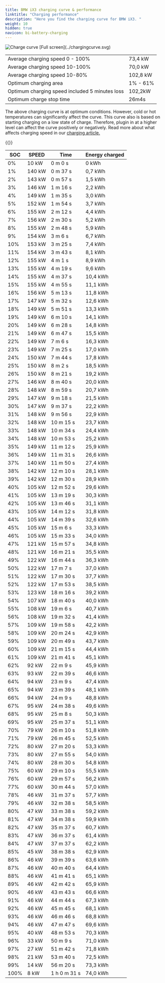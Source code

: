 ```yaml
---
title: BMW iX3 charging curve & performance
linktitle: "Charging performance"
description: "Here you find the charging curve for BMW iX3. "
weight: 10
hidden: true
navicon: bi-battery-charging
---
```

<!-- markdownlint-disable MD033 -->
<img src="../chargingcurve.svg" alt="Charge curve" class="img-fluid">
[Full screen](../chargingcurve.svg)

<table class="table">
<tbody>
<tr>
<td>Average charging speed 0 - 100% </td><td>73,4 kW</td>
</tr>
<tr>
<td>Average charging speed 10-100% </td><td>70,0 kW</td>
</tr>
<tr>
<td>Average charging speed 10-80% </td><td>102,8 kW</td>
</tr>
<tr>
<td>Optimum charging area</td><td>1% - 61%</td>
</tr>
<tr>
</tr>
<td>Optimum charging speed included 5 minutes loss</td><td>102,2kW</td>
<tr>
<td>Optimum charge stop time </td><td>26m4s</td>
</tr>
</tbody>
</table>


The above charging curve is at optimum conditions. However, cold or hot temperatures can significantly affect the curve. This curve also is based on starting charging on a low state of charge. Therefore, plugin in at a higher level can affect the curve positively or negatively. Read more about what affects charging speed in our [charging article.](../../../../../technology/battery/charging/) 


{{<evkxdisplayaddarticle />}}
<table class="table">
<thead>
<tr><th>SOC</th><th>SPEED</th><th>Time</th><th>Energy charged</th></tr>
</thead>
<tbody>
<tr>
<td>0%</td><td>10 kW</td><td> 0 m 0 s </td><td>0 kWh </td>
</tr>
<tr>
<td>1%</td><td>140 kW</td><td> 0 m 37 s </td><td>0,7 kWh </td>
</tr>
<tr>
<td>2%</td><td>143 kW</td><td> 0 m 57 s </td><td>1,5 kWh </td>
</tr>
<tr>
<td>3%</td><td>146 kW</td><td> 1 m 16 s </td><td>2,2 kWh </td>
</tr>
<tr>
<td>4%</td><td>149 kW</td><td> 1 m 35 s </td><td>3,0 kWh </td>
</tr>
<tr>
<td>5%</td><td>152 kW</td><td> 1 m 54 s </td><td>3,7 kWh </td>
</tr>
<tr>
<td>6%</td><td>155 kW</td><td> 2 m 12 s </td><td>4,4 kWh </td>
</tr>
<tr>
<td>7%</td><td>156 kW</td><td> 2 m 30 s </td><td>5,2 kWh </td>
</tr>
<tr>
<td>8%</td><td>155 kW</td><td> 2 m 48 s </td><td>5,9 kWh </td>
</tr>
<tr>
<td>9%</td><td>154 kW</td><td> 3 m 6 s </td><td>6,7 kWh </td>
</tr>
<tr>
<td>10%</td><td>153 kW</td><td> 3 m 25 s </td><td>7,4 kWh </td>
</tr>
<tr>
<td>11%</td><td>154 kW</td><td> 3 m 43 s </td><td>8,1 kWh </td>
</tr>
<tr>
<td>12%</td><td>155 kW</td><td> 4 m 1 s </td><td>8,9 kWh </td>
</tr>
<tr>
<td>13%</td><td>155 kW</td><td> 4 m 19 s </td><td>9,6 kWh </td>
</tr>
<tr>
<td>14%</td><td>155 kW</td><td> 4 m 37 s </td><td>10,4 kWh </td>
</tr>
<tr>
<td>15%</td><td>155 kW</td><td> 4 m 55 s </td><td>11,1 kWh </td>
</tr>
<tr>
<td>16%</td><td>156 kW</td><td> 5 m 13 s </td><td>11,8 kWh </td>
</tr>
<tr>
<td>17%</td><td>147 kW</td><td> 5 m 32 s </td><td>12,6 kWh </td>
</tr>
<tr>
<td>18%</td><td>149 kW</td><td> 5 m 51 s </td><td>13,3 kWh </td>
</tr>
<tr>
<td>19%</td><td>149 kW</td><td> 6 m 10 s </td><td>14,1 kWh </td>
</tr>
<tr>
<td>20%</td><td>149 kW</td><td> 6 m 28 s </td><td>14,8 kWh </td>
</tr>
<tr>
<td>21%</td><td>149 kW</td><td> 6 m 47 s </td><td>15,5 kWh </td>
</tr>
<tr>
<td>22%</td><td>149 kW</td><td> 7 m 6 s </td><td>16,3 kWh </td>
</tr>
<tr>
<td>23%</td><td>149 kW</td><td> 7 m 25 s </td><td>17,0 kWh </td>
</tr>
<tr>
<td>24%</td><td>150 kW</td><td> 7 m 44 s </td><td>17,8 kWh </td>
</tr>
<tr>
<td>25%</td><td>150 kW</td><td> 8 m 2 s </td><td>18,5 kWh </td>
</tr>
<tr>
<td>26%</td><td>150 kW</td><td> 8 m 21 s </td><td>19,2 kWh </td>
</tr>
<tr>
<td>27%</td><td>146 kW</td><td> 8 m 40 s </td><td>20,0 kWh </td>
</tr>
<tr>
<td>28%</td><td>148 kW</td><td> 8 m 59 s </td><td>20,7 kWh </td>
</tr>
<tr>
<td>29%</td><td>147 kW</td><td> 9 m 18 s </td><td>21,5 kWh </td>
</tr>
<tr>
<td>30%</td><td>147 kW</td><td> 9 m 37 s </td><td>22,2 kWh </td>
</tr>
<tr>
<td>31%</td><td>148 kW</td><td> 9 m 56 s </td><td>22,9 kWh </td>
</tr>
<tr>
<td>32%</td><td>148 kW</td><td> 10 m 15 s </td><td>23,7 kWh </td>
</tr>
<tr>
<td>33%</td><td>148 kW</td><td> 10 m 34 s </td><td>24,4 kWh </td>
</tr>
<tr>
<td>34%</td><td>148 kW</td><td> 10 m 53 s </td><td>25,2 kWh </td>
</tr>
<tr>
<td>35%</td><td>149 kW</td><td> 11 m 12 s </td><td>25,9 kWh </td>
</tr>
<tr>
<td>36%</td><td>149 kW</td><td> 11 m 31 s </td><td>26,6 kWh </td>
</tr>
<tr>
<td>37%</td><td>140 kW</td><td> 11 m 50 s </td><td>27,4 kWh </td>
</tr>
<tr>
<td>38%</td><td>142 kW</td><td> 12 m 10 s </td><td>28,1 kWh </td>
</tr>
<tr>
<td>39%</td><td>142 kW</td><td> 12 m 30 s </td><td>28,9 kWh </td>
</tr>
<tr>
<td>40%</td><td>105 kW</td><td> 12 m 52 s </td><td>29,6 kWh </td>
</tr>
<tr>
<td>41%</td><td>105 kW</td><td> 13 m 19 s </td><td>30,3 kWh </td>
</tr>
<tr>
<td>42%</td><td>105 kW</td><td> 13 m 46 s </td><td>31,1 kWh </td>
</tr>
<tr>
<td>43%</td><td>105 kW</td><td> 14 m 12 s </td><td>31,8 kWh </td>
</tr>
<tr>
<td>44%</td><td>105 kW</td><td> 14 m 39 s </td><td>32,6 kWh </td>
</tr>
<tr>
<td>45%</td><td>105 kW</td><td> 15 m 6 s </td><td>33,3 kWh </td>
</tr>
<tr>
<td>46%</td><td>105 kW</td><td> 15 m 33 s </td><td>34,0 kWh </td>
</tr>
<tr>
<td>47%</td><td>121 kW</td><td> 15 m 57 s </td><td>34,8 kWh </td>
</tr>
<tr>
<td>48%</td><td>121 kW</td><td> 16 m 21 s </td><td>35,5 kWh </td>
</tr>
<tr>
<td>49%</td><td>122 kW</td><td> 16 m 44 s </td><td>36,3 kWh </td>
</tr>
<tr>
<td>50%</td><td>122 kW</td><td> 17 m 7 s </td><td>37,0 kWh </td>
</tr>
<tr>
<td>51%</td><td>122 kW</td><td> 17 m 30 s </td><td>37,7 kWh </td>
</tr>
<tr>
<td>52%</td><td>122 kW</td><td> 17 m 53 s </td><td>38,5 kWh </td>
</tr>
<tr>
<td>53%</td><td>123 kW</td><td> 18 m 16 s </td><td>39,2 kWh </td>
</tr>
<tr>
<td>54%</td><td>107 kW</td><td> 18 m 40 s </td><td>40,0 kWh </td>
</tr>
<tr>
<td>55%</td><td>108 kW</td><td> 19 m 6 s </td><td>40,7 kWh </td>
</tr>
<tr>
<td>56%</td><td>108 kW</td><td> 19 m 32 s </td><td>41,4 kWh </td>
</tr>
<tr>
<td>57%</td><td>109 kW</td><td> 19 m 58 s </td><td>42,2 kWh </td>
</tr>
<tr>
<td>58%</td><td>109 kW</td><td> 20 m 24 s </td><td>42,9 kWh </td>
</tr>
<tr>
<td>59%</td><td>109 kW</td><td> 20 m 49 s </td><td>43,7 kWh </td>
</tr>
<tr>
<td>60%</td><td>109 kW</td><td> 21 m 15 s </td><td>44,4 kWh </td>
</tr>
<tr>
<td>61%</td><td>109 kW</td><td> 21 m 41 s </td><td>45,1 kWh </td>
</tr>
<tr>
<td>62%</td><td>92 kW</td><td> 22 m 9 s </td><td>45,9 kWh </td>
</tr>
<tr>
<td>63%</td><td>93 kW</td><td> 22 m 39 s </td><td>46,6 kWh </td>
</tr>
<tr>
<td>64%</td><td>94 kW</td><td> 23 m 9 s </td><td>47,4 kWh </td>
</tr>
<tr>
<td>65%</td><td>94 kW</td><td> 23 m 39 s </td><td>48,1 kWh </td>
</tr>
<tr>
<td>66%</td><td>94 kW</td><td> 24 m 9 s </td><td>48,8 kWh </td>
</tr>
<tr>
<td>67%</td><td>95 kW</td><td> 24 m 38 s </td><td>49,6 kWh </td>
</tr>
<tr>
<td>68%</td><td>95 kW</td><td> 25 m 8 s </td><td>50,3 kWh </td>
</tr>
<tr>
<td>69%</td><td>95 kW</td><td> 25 m 37 s </td><td>51,1 kWh </td>
</tr>
<tr>
<td>70%</td><td>79 kW</td><td> 26 m 10 s </td><td>51,8 kWh </td>
</tr>
<tr>
<td>71%</td><td>79 kW</td><td> 26 m 45 s </td><td>52,5 kWh </td>
</tr>
<tr>
<td>72%</td><td>80 kW</td><td> 27 m 20 s </td><td>53,3 kWh </td>
</tr>
<tr>
<td>73%</td><td>80 kW</td><td> 27 m 55 s </td><td>54,0 kWh </td>
</tr>
<tr>
<td>74%</td><td>80 kW</td><td> 28 m 30 s </td><td>54,8 kWh </td>
</tr>
<tr>
<td>75%</td><td>60 kW</td><td> 29 m 10 s </td><td>55,5 kWh </td>
</tr>
<tr>
<td>76%</td><td>60 kW</td><td> 29 m 57 s </td><td>56,2 kWh </td>
</tr>
<tr>
<td>77%</td><td>60 kW</td><td> 30 m 44 s </td><td>57,0 kWh </td>
</tr>
<tr>
<td>78%</td><td>46 kW</td><td> 31 m 37 s </td><td>57,7 kWh </td>
</tr>
<tr>
<td>79%</td><td>46 kW</td><td> 32 m 38 s </td><td>58,5 kWh </td>
</tr>
<tr>
<td>80%</td><td>47 kW</td><td> 33 m 38 s </td><td>59,2 kWh </td>
</tr>
<tr>
<td>81%</td><td>47 kW</td><td> 34 m 38 s </td><td>59,9 kWh </td>
</tr>
<tr>
<td>82%</td><td>47 kW</td><td> 35 m 37 s </td><td>60,7 kWh </td>
</tr>
<tr>
<td>83%</td><td>47 kW</td><td> 36 m 37 s </td><td>61,4 kWh </td>
</tr>
<tr>
<td>84%</td><td>47 kW</td><td> 37 m 37 s </td><td>62,2 kWh </td>
</tr>
<tr>
<td>85%</td><td>45 kW</td><td> 38 m 38 s </td><td>62,9 kWh </td>
</tr>
<tr>
<td>86%</td><td>46 kW</td><td> 39 m 39 s </td><td>63,6 kWh </td>
</tr>
<tr>
<td>87%</td><td>46 kW</td><td> 40 m 40 s </td><td>64,4 kWh </td>
</tr>
<tr>
<td>88%</td><td>46 kW</td><td> 41 m 41 s </td><td>65,1 kWh </td>
</tr>
<tr>
<td>89%</td><td>46 kW</td><td> 42 m 42 s </td><td>65,9 kWh </td>
</tr>
<tr>
<td>90%</td><td>46 kW</td><td> 43 m 43 s </td><td>66,6 kWh </td>
</tr>
<tr>
<td>91%</td><td>46 kW</td><td> 44 m 44 s </td><td>67,3 kWh </td>
</tr>
<tr>
<td>92%</td><td>46 kW</td><td> 45 m 45 s </td><td>68,1 kWh </td>
</tr>
<tr>
<td>93%</td><td>46 kW</td><td> 46 m 46 s </td><td>68,8 kWh </td>
</tr>
<tr>
<td>94%</td><td>46 kW</td><td> 47 m 47 s </td><td>69,6 kWh </td>
</tr>
<tr>
<td>95%</td><td>40 kW</td><td> 48 m 53 s </td><td>70,3 kWh </td>
</tr>
<tr>
<td>96%</td><td>33 kW</td><td> 50 m 9 s </td><td>71,0 kWh </td>
</tr>
<tr>
<td>97%</td><td>27 kW</td><td> 51 m 42 s </td><td>71,8 kWh </td>
</tr>
<tr>
<td>98%</td><td>21 kW</td><td> 53 m 40 s </td><td>72,5 kWh </td>
</tr>
<tr>
<td>99%</td><td>14 kW</td><td> 56 m 20 s </td><td>73,3 kWh </td>
</tr>
<tr>
<td>100%</td><td>8 kW</td><td>1 h 0 m 31 s </td><td>74,0 kWh </td>
</tr>
</tbody>
</table>
